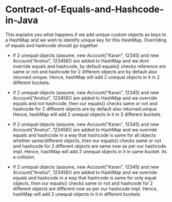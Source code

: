 # Contract-of-Equals-and-Hashcode-in-Java

This explains you what happens if we add unique custom objects as keys to a HashMap and we wish to identify unique key for this HashMap.
Overriding of equals and hashcode should go together. 

* If 2 unequal objects (assume, new Account("Karan", 12345) and new Account("Anshul", 123456)) are added to HashMap and we dont override equals and hashcode, by default equals() checks reference are same or not and hashcode for 2 different objects are by default also returned unique. Hence, hashMap will add 2 unequal objects in it in 2 different buckets.

* If 2 unequal objects (assume, new Account("Karan", 12345) and new Account("Anshul", 123456)) are added to HashMap and we override equals and not hashcode, then our equals() checks same or not and hashcode for 2 different objects are by default also returned unique. Hence, hashMap will add 2 unequal objects in it in 2 different buckets.

* If 2 unequal objects (assume, new Account("Karan", 12345) and new Account("Anshul", 123456)) are added to HashMap and we override equals and hashcode in a way that hashcode is same for all objects whether same/different objects, then our equals() checks same or not and hashcode for 2 different objects are same now as per our hashcode impl. Hence, hashMap will add 2 unequal objects in it in same bucket. Its a collision.

* If 2 unequal objects (assume, new Account("Karan", 12345) and new Account("Anshul", 123456)) are added to HashMap and we override equals and hashcode in a way that hashcode is same for only equal objects, then our equals() checks same or not and hashcode for 2 different objects are different now as per our hashcode impl. Hence, hashMap will add 2 unequal objects in it in different buckets.



